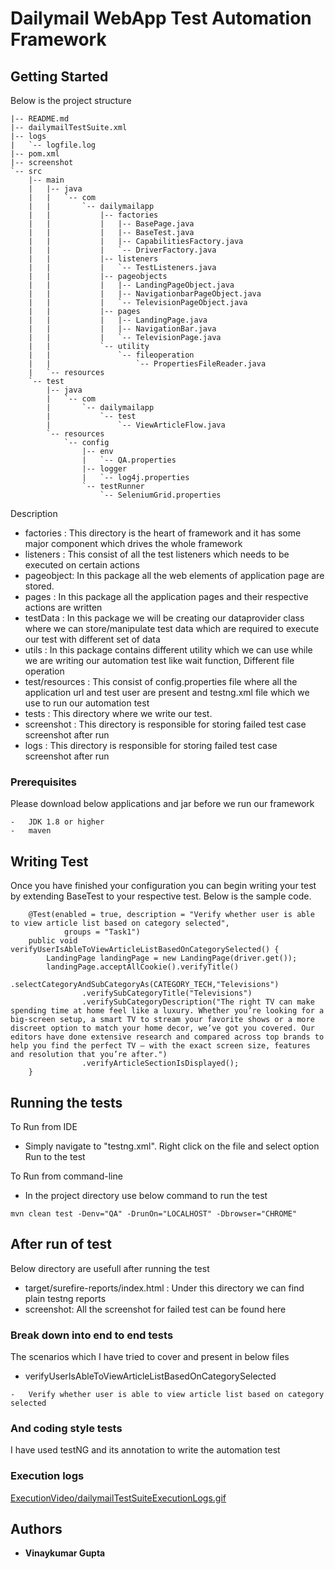 # Dailymail WebApp Test Automation Framework

## Getting Started

Below is the project structure
```
|-- README.md
|-- dailymailTestSuite.xml
|-- logs
|   `-- logfile.log
|-- pom.xml
|-- screenshot
`-- src
    |-- main
    |   |-- java
    |   |   `-- com
    |   |       `-- dailymailapp
    |   |           |-- factories
    |   |           |   |-- BasePage.java
    |   |           |   |-- BaseTest.java
    |   |           |   |-- CapabilitiesFactory.java
    |   |           |   `-- DriverFactory.java
    |   |           |-- listeners
    |   |           |   `-- TestListeners.java
    |   |           |-- pageobjects
    |   |           |   |-- LandingPageObject.java
    |   |           |   |-- NavigationbarPageObject.java
    |   |           |   `-- TelevisionPageObject.java
    |   |           |-- pages
    |   |           |   |-- LandingPage.java
    |   |           |   |-- NavigationBar.java
    |   |           |   `-- TelevisionPage.java
    |   |           `-- utility
    |   |               `-- fileoperation
    |   |                   `-- PropertiesFileReader.java
    |   `-- resources
    `-- test
        |-- java
        |   `-- com
        |       `-- dailymailapp
        |           `-- test
        |               `-- ViewArticleFlow.java
        `-- resources
            `-- config
                |-- env
                |   `-- QA.properties
                |-- logger
                |   `-- log4j.properties
                `-- testRunner
                    `-- SeleniumGrid.properties

```
Description
-   factories : This directory is the heart of framework and it has some major component which drives the whole framework
-   listeners : This consist of all the test listeners which needs to be executed on certain actions
-   pageobject: In this package all the web elements of application page are stored.
-   pages : In this package all the application pages and their respective actions are written
-   testData : In this package we will be creating our dataprovider class where we can store/manipulate test data which are required to execute our test with different set of data
-   utils : In this package contains different utility which we can use while we are writing our automation test like wait function, Different file operation
-   test/resources : This consist of config.properties file where all the application url and test user are present and testng.xml file which we use to run our automation test
-   tests     : This directory where we write our test.
-   screenshot : This directory is responsible for storing failed test case screenshot after run
-   logs : This directory is responsible for storing failed test case screenshot after run
### Prerequisites

Please download below applications and jar before we run our framework

```
-   JDK 1.8 or higher
-   maven
```

## Writing Test

Once you have finished your configuration you can begin writing your test by extending BaseTest to your respective test. Below is the sample code.
```
    @Test(enabled = true, description = "Verify whether user is able to view article list based on category selected",
            groups = "Task1")
    public void verifyUserIsAbleToViewArticleListBasedOnCategorySelected() {
        LandingPage landingPage = new LandingPage(driver.get());
        landingPage.acceptAllCookie().verifyTitle()
                .selectCategoryAndSubCategoryAs(CATEGORY_TECH,"Televisions")
                .verifySubCategoryTitle("Televisions")
                .verifySubCategoryDescription("The right TV can make spending time at home feel like a luxury. Whether you’re looking for a big-screen setup, a smart TV to stream your favorite shows or a more discreet option to match your home decor, we’ve got you covered. Our editors have done extensive research and compared across top brands to help you find the perfect TV — with the exact screen size, features and resolution that you’re after.")
                .verifyArticleSectionIsDisplayed();
    }

```

## Running the tests

To Run from IDE
-   Simply navigate to "testng.xml".
    Right click on the file and select option Run to the test

To Run from command-line
-   In the project directory use below command to run the test
```
mvn clean test -Denv="QA" -DrunOn="LOCALHOST" -Dbrowser="CHROME"
```

## After run of test
Below directory are usefull after running the test
- target/surefire-reports/index.html : Under this directory we can find plain testng reports
- screenshot: All the screenshot for failed test can be found here

### Break down into end to end tests

The scenarios which I have tried to cover and present in below files
- verifyUserIsAbleToViewArticleListBasedOnCategorySelected

```
-   Verify whether user is able to view article list based on category selected
```

### And coding style tests

I have used testNG and its annotation to write the automation test

### Execution logs

[ExecutionVideo/dailymailTestSuiteExecutionLogs.gif](https://github.com/vinaygupta2050/dailymailTestAutomationSuite/blob/main/ExecutionVideo/dailymailTestSuiteExecutionLogs.gif)

## Authors

* **Vinaykumar Gupta**
